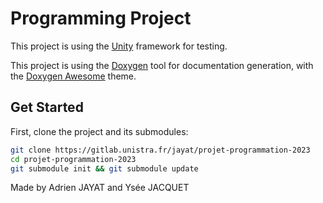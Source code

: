 # Programming Project

This project is using the [Unity](https://www.throwtheswitch.org/unity) framework for testing.

This project is using the [Doxygen](https://www.doxygen.nl/download.html) tool for documentation generation, with the [Doxygen Awesome](https://jothepro.github.io/doxygen-awesome-css/) theme.

## Get Started

First, clone the project and its submodules:

```sh
git clone https://gitlab.unistra.fr/jayat/projet-programmation-2023
cd projet-programmation-2023
git submodule init && git submodule update
```

Made by Adrien JAYAT and Ysée JACQUET
